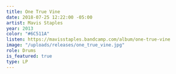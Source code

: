 ```yaml
---
title: One True Vine
date: 2018-07-25 12:22:00 -05:00
artist: Mavis Staples
year: 2013
color: "#6C511A"
listen: https://mavisstaples.bandcamp.com/album/one-true-vine
image: "/uploads/releases/one_true_vine.jpg"
role: Drums
is_featured: true
type: LP
---
```


